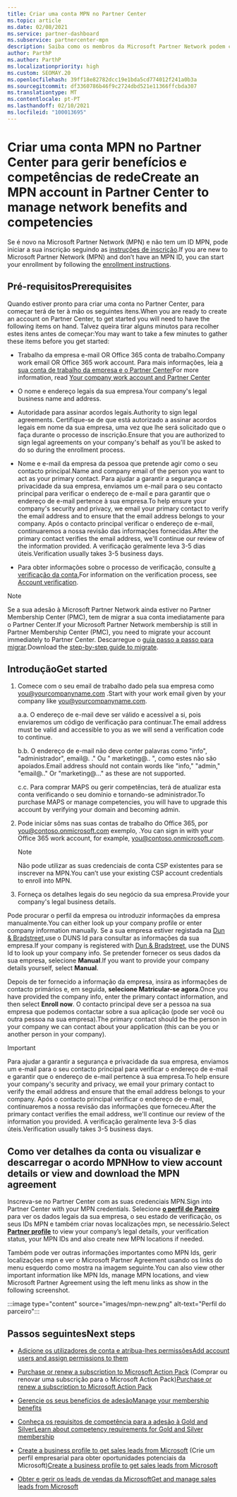 ```yaml
---
title: Criar uma conta MPN no Partner Center
ms.topic: article
ms.date: 02/08/2021
ms.service: partner-dashboard
ms.subservice: partnercenter-mpn
description: Saiba como os membros da Microsoft Partner Network podem criar uma conta Partner Center para gerir os seus benefícios e competências de rede.
author: ParthP
ms.author: ParthP
ms.localizationpriority: high
ms.custom: SEOMAY.20
ms.openlocfilehash: 39ff18e82782dcc19e1bda5cd774012f241a0b3a
ms.sourcegitcommit: df3360786b46f9c2724dbd521e11366ffcbda307
ms.translationtype: MT
ms.contentlocale: pt-PT
ms.lasthandoff: 02/10/2021
ms.locfileid: "100013695"
---
```

# <a name="create-an-mpn-account-in-partner-center-to-manage-network-benefits-and-competencies"></a><span data-ttu-id="3eaf0-103">Criar uma conta MPN no Partner Center para gerir benefícios e competências de rede</span><span class="sxs-lookup"><span data-stu-id="3eaf0-103">Create an MPN account in Partner Center to manage network benefits and competencies</span></span>


<span data-ttu-id="3eaf0-104">Se é novo na Microsoft Partner Network (MPN) e não tem um ID MPN, pode iniciar a sua inscrição seguindo as [instruções de inscrição](https://partner.microsoft.com/dashboard/account/v3/enrollment/introduction/partnership).</span><span class="sxs-lookup"><span data-stu-id="3eaf0-104">If you are new to Microsoft Partner Network (MPN) and don’t have an MPN ID, you can start your enrollment by following the [enrollment instructions](https://partner.microsoft.com/dashboard/account/v3/enrollment/introduction/partnership).</span></span>

## <a name="prerequisites"></a><span data-ttu-id="3eaf0-105">Pré-requisitos</span><span class="sxs-lookup"><span data-stu-id="3eaf0-105">Prerequisites</span></span> 

<span data-ttu-id="3eaf0-106">Quando estiver pronto para criar uma conta no Partner Center, para começar terá de ter à mão os seguintes itens.</span><span class="sxs-lookup"><span data-stu-id="3eaf0-106">When you are ready to create an account on Partner Center, to get started you will need to have the following items on hand.</span></span>  <span data-ttu-id="3eaf0-107">Talvez queira tirar alguns minutos para recolher estes itens antes de começar:</span><span class="sxs-lookup"><span data-stu-id="3eaf0-107">You may want to take a few minutes to gather these items before you get started:</span></span>

- <span data-ttu-id="3eaf0-108">Trabalho da empresa e-mail OR Office 365 conta de trabalho.</span><span class="sxs-lookup"><span data-stu-id="3eaf0-108">Company work email OR Office 365 work account.</span></span> <span data-ttu-id="3eaf0-109">Para mais informações, leia [a sua conta de trabalho da empresa e o Partner Center](azure-active-directory-tenants-and-partner-center.md)</span><span class="sxs-lookup"><span data-stu-id="3eaf0-109">For more information, read [Your company work account and Partner Center](azure-active-directory-tenants-and-partner-center.md)</span></span> 
 
- <span data-ttu-id="3eaf0-110">O nome e endereço legais da sua empresa.</span><span class="sxs-lookup"><span data-stu-id="3eaf0-110">Your company's legal business name and address.</span></span>

- <span data-ttu-id="3eaf0-111">Autoridade para assinar acordos legais.</span><span class="sxs-lookup"><span data-stu-id="3eaf0-111">Authority to sign legal agreements.</span></span> <span data-ttu-id="3eaf0-112">Certifique-se de que está autorizado a assinar acordos legais em nome da sua empresa, uma vez que lhe será solicitado que o faça durante o processo de inscrição.</span><span class="sxs-lookup"><span data-stu-id="3eaf0-112">Ensure that you are authorized to sign legal agreements on your company's behalf as you'll be asked to do so during the enrollment process.</span></span>

- <span data-ttu-id="3eaf0-113">Nome e e-mail da empresa da pessoa que pretende agir como o seu contacto principal.</span><span class="sxs-lookup"><span data-stu-id="3eaf0-113">Name and company email of the person you want to act as your primary contact.</span></span> <span data-ttu-id="3eaf0-114">Para ajudar a garantir a segurança e privacidade da sua empresa, enviamos um e-mail para o seu contacto principal para verificar o endereço de e-mail e para garantir que o endereço de e-mail pertence à sua empresa.</span><span class="sxs-lookup"><span data-stu-id="3eaf0-114">To help ensure your company's security and privacy, we email your primary contact to verify the email address and to ensure that the email address belongs to your company.</span></span> <span data-ttu-id="3eaf0-115">Após o contacto principal verificar o endereço de e-mail, continuaremos a nossa revisão das informações fornecidas.</span><span class="sxs-lookup"><span data-stu-id="3eaf0-115">After the primary contact verifies the email address, we'll continue our review of the information provided.</span></span> <span data-ttu-id="3eaf0-116">A verificação geralmente leva 3-5 dias úteis.</span><span class="sxs-lookup"><span data-stu-id="3eaf0-116">Verification usually takes 3-5 business days.</span></span> 

- <span data-ttu-id="3eaf0-117">Para obter informações sobre o processo de verificação, consulte [a verificação da conta.](verification-responses.md)</span><span class="sxs-lookup"><span data-stu-id="3eaf0-117">For information on the verification process, see [Account verification](verification-responses.md).</span></span>

>[!NOTE]
><span data-ttu-id="3eaf0-118">Se a sua adesão à Microsoft Partner Network ainda estiver no Partner Membership Center (PMC), tem de migrar a sua conta imediatamente para o Partner Center.</span><span class="sxs-lookup"><span data-stu-id="3eaf0-118">If your Microsoft Partner Network membership is still in Partner Membership Center (PMC), you need to migrate your account immediately to Partner Center.</span></span> <span data-ttu-id="3eaf0-119">Descarregue o [guia passo a passo para migrar](https://assetsprod.microsoft.com/mpn/migrate-pmc-pc-mpa-guide.pptx).</span><span class="sxs-lookup"><span data-stu-id="3eaf0-119">Download the [step-by-step guide to migrate](https://assetsprod.microsoft.com/mpn/migrate-pmc-pc-mpa-guide.pptx).</span></span>

## <a name="get-started"></a><span data-ttu-id="3eaf0-120">Introdução</span><span class="sxs-lookup"><span data-stu-id="3eaf0-120">Get started</span></span>

1. <span data-ttu-id="3eaf0-121">Comece com o seu email de trabalho dado pela sua empresa como you@yourcompanyname.com .</span><span class="sxs-lookup"><span data-stu-id="3eaf0-121">Start with your work email given by your company like you@yourcompanyname.com.</span></span>
 
    <span data-ttu-id="3eaf0-122">a.</span><span class="sxs-lookup"><span data-stu-id="3eaf0-122">a.</span></span>  <span data-ttu-id="3eaf0-123">O endereço de e-mail deve ser válido e acessível a si, pois enviaremos um código de verificação para continuar.</span><span class="sxs-lookup"><span data-stu-id="3eaf0-123">The email address must be valid and accessible to you as we will send a verification code to continue.</span></span>

    <span data-ttu-id="3eaf0-124">b.</span><span class="sxs-lookup"><span data-stu-id="3eaf0-124">b.</span></span>  <span data-ttu-id="3eaf0-125">O endereço de e-mail não deve conter palavras como "info", "administrador", email@. ." Ou " marketing@.. ", como estes não são apoiados.</span><span class="sxs-lookup"><span data-stu-id="3eaf0-125">Email address should not contain words like "info," "admin," "email@.." Or "marketing@..." as these are not supported.</span></span>

    <span data-ttu-id="3eaf0-126">c.</span><span class="sxs-lookup"><span data-stu-id="3eaf0-126">c.</span></span>  <span data-ttu-id="3eaf0-127">Para comprar MAPS ou gerir competências, terá de atualizar esta conta verificando o seu domínio e tornando-se administrador.</span><span class="sxs-lookup"><span data-stu-id="3eaf0-127">To purchase MAPS or manage competencies, you will have to upgrade this account by verifying your domain and becoming admin.</span></span> 

2. <span data-ttu-id="3eaf0-128">Pode iniciar sôms nas suas contas de trabalho do Office 365, por you@contoso.onmicrosoft.com exemplo, .</span><span class="sxs-lookup"><span data-stu-id="3eaf0-128">You can sign in with your Office 365 work account, for example, you@contoso.onmicrosoft.com.</span></span>

   >[!NOTE]
   > <span data-ttu-id="3eaf0-129">Não pode utilizar as suas credenciais de conta CSP existentes para se inscrever na MPN.</span><span class="sxs-lookup"><span data-stu-id="3eaf0-129">You can’t use your existing CSP account credentials to enroll into MPN.</span></span>

3. <span data-ttu-id="3eaf0-130">Forneça os detalhes legais do seu negócio da sua empresa.</span><span class="sxs-lookup"><span data-stu-id="3eaf0-130">Provide your company's legal business details.</span></span>

<span data-ttu-id="3eaf0-131">Pode procurar o perfil da empresa ou introduzir informações da empresa manualmente.</span><span class="sxs-lookup"><span data-stu-id="3eaf0-131">You can either look up your company profile or enter company information manually.</span></span> <span data-ttu-id="3eaf0-132">Se a sua empresa estiver registada na [Dun & Bradstreet,](https://partner.microsoft.com/marketing/usisvshowcase/dunandbrad)use o DUNS Id para consultar as informações da sua empresa.</span><span class="sxs-lookup"><span data-stu-id="3eaf0-132">If your company is registered with [Dun & Bradstreet](https://partner.microsoft.com/marketing/usisvshowcase/dunandbrad), use the DUNS Id to look up your company info.</span></span> <span data-ttu-id="3eaf0-133">Se pretender fornecer os seus dados da sua empresa, selecione **Manual**.</span><span class="sxs-lookup"><span data-stu-id="3eaf0-133">If you want to provide your company details yourself, select **Manual**.</span></span>

<span data-ttu-id="3eaf0-134">Depois de ter fornecido a informação da empresa, insira as informações de contacto primários e, em seguida, **selecione Matricular-se agora**.</span><span class="sxs-lookup"><span data-stu-id="3eaf0-134">Once you have provided the company info, enter the primary contact information, and then select **Enroll now**.</span></span>
<span data-ttu-id="3eaf0-135">O contacto principal deve ser a pessoa na sua empresa que podemos contactar sobre a sua aplicação (pode ser você ou outra pessoa na sua empresa).</span><span class="sxs-lookup"><span data-stu-id="3eaf0-135">The primary contact should be the person in your company we can contact about your application (this can be you or another person in your company).</span></span>

>[!IMPORTANT]
><span data-ttu-id="3eaf0-136">Para ajudar a garantir a segurança e privacidade da sua empresa, enviamos um e-mail para o seu contacto principal para verificar o endereço de e-mail e garantir que o endereço de e-mail pertence à sua empresa.</span><span class="sxs-lookup"><span data-stu-id="3eaf0-136">To help ensure your company's security and privacy, we email your primary contact to verify the email address and ensure that the email address belongs to your company.</span></span> <span data-ttu-id="3eaf0-137">Após o contacto principal verificar o endereço de e-mail, continuaremos a nossa revisão das informações que forneceu.</span><span class="sxs-lookup"><span data-stu-id="3eaf0-137">After the primary contact verifies the email address, we'll continue our review of the information you provided.</span></span> <span data-ttu-id="3eaf0-138">A verificação geralmente leva 3-5 dias úteis.</span><span class="sxs-lookup"><span data-stu-id="3eaf0-138">Verification usually takes 3-5 business days.</span></span> 

## <a name="how-to-view-account-details-or-view-and-download-the-mpn-agreement"></a><span data-ttu-id="3eaf0-139">Como ver detalhes da conta ou visualizar e descarregar o acordo MPN</span><span class="sxs-lookup"><span data-stu-id="3eaf0-139">How to view account details or view and download the MPN agreement</span></span>

<span data-ttu-id="3eaf0-140">Inscreva-se no Partner Center com as suas credenciais MPN.</span><span class="sxs-lookup"><span data-stu-id="3eaf0-140">Sign into Partner Center with your MPN credentials.</span></span> <span data-ttu-id="3eaf0-141">Selecione [**o perfil de Parceiro**](https://partner.microsoft.com/pcv/accountsettings/connectedpartnerprofile) para ver os dados legais da sua empresa, o seu estado de verificação, os seus IDs MPN e também criar novas localizações mpn, se necessário.</span><span class="sxs-lookup"><span data-stu-id="3eaf0-141">Select [**Partner profile**](https://partner.microsoft.com/pcv/accountsettings/connectedpartnerprofile) to view your company’s legal details, your verification status, your MPN IDs and also create new MPN locations if needed.</span></span> 

<span data-ttu-id="3eaf0-142">Também pode ver outras informações importantes como MPN Ids, gerir localizações mpn e ver o Microsoft Partner Agreement usando os links do menu esquerdo como mostra na imagem seguinte.</span><span class="sxs-lookup"><span data-stu-id="3eaf0-142">You can also view other important information like MPN Ids, manage MPN locations, and view Microsoft Partner Agreement using the left menu links as show in the following screenshot.</span></span>

:::image type="content" source="images/mpn-new.png" alt-text="Perfil do parceiro":::


## <a name="next-steps"></a><span data-ttu-id="3eaf0-144">Passos seguintes</span><span class="sxs-lookup"><span data-stu-id="3eaf0-144">Next steps</span></span>

-   [<span data-ttu-id="3eaf0-145">Adicione os utilizadores de conta e atribua-lhes permissões</span><span class="sxs-lookup"><span data-stu-id="3eaf0-145">Add account users and assign permissions to them</span></span>](create-user-accounts-and-set-permissions.md)

-   <span data-ttu-id="3eaf0-146">[Purchase or renew a subscription to Microsoft Action Pack](mpn-get-action-pack.md) (Comprar ou renovar uma subscrição para o Microsoft Action Pack)</span><span class="sxs-lookup"><span data-stu-id="3eaf0-146">[Purchase or renew a subscription to Microsoft Action Pack](mpn-get-action-pack.md)</span></span>

-   [<span data-ttu-id="3eaf0-147">Gerencie os seus benefícios de adesão</span><span class="sxs-lookup"><span data-stu-id="3eaf0-147">Manage your membership benefits</span></span>](manage-your-partner-network-benefits.md)

-   [<span data-ttu-id="3eaf0-148">Conheça os requisitos de competência para a adesão à Gold and Silver</span><span class="sxs-lookup"><span data-stu-id="3eaf0-148">Learn about competency requirements for Gold and Silver membership</span></span>](https://partner.microsoft.com/membership/competencies)

-   <span data-ttu-id="3eaf0-149">[Create a business profile to get sales leads from Microsoft](create-a-marketing-profile.md) (Crie um perfil empresarial para obter oportunidades potenciais da Microsoft)</span><span class="sxs-lookup"><span data-stu-id="3eaf0-149">[Create a business profile to get sales leads from Microsoft](create-a-marketing-profile.md)</span></span>

-   [<span data-ttu-id="3eaf0-150">Obter e gerir os leads de vendas da Microsoft</span><span class="sxs-lookup"><span data-stu-id="3eaf0-150">Get and manage sales leads from Microsoft</span></span>](manage-leads.md)
